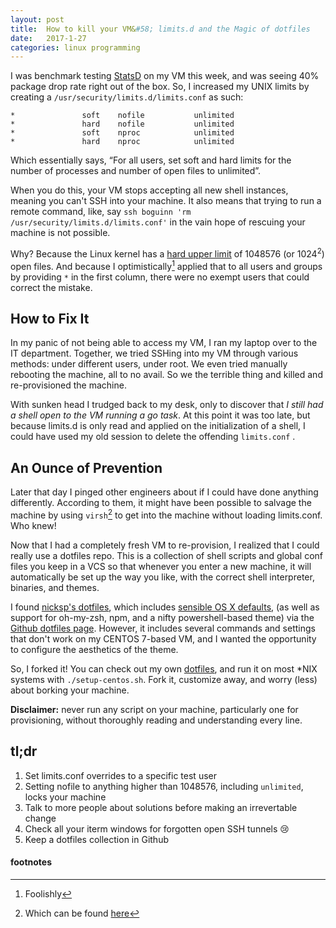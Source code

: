 ```yaml
---
layout: post
title:  How to kill your VM&#58; limits.d and the Magic of dotfiles
date:   2017-1-27
categories: linux programming
---
```


I was benchmark testing [StatsD](https://github.com/etsy/statsd) on my VM this week, and was seeing 40% package drop rate right out of the box. So, I increased my UNIX limits by creating a `/usr/security/limits.d/limits.conf` as such:

```
*               soft    nofile           unlimited
*               hard    nofile           unlimited
*               soft    nproc            unlimited
*               hard    nproc            unlimited
```
Which essentially says, “For all users, set soft and hard limits for the number of processes and number of open files to unlimited”.

When you do this, your VM stops accepting all new shell instances, meaning you can't SSH into your machine. It also means that trying to run a remote command, like, say `ssh boguinn 'rm /usr/security/limits.d/limits.conf'` in the vain hope of rescuing your machine is not possible.

Why? Because the Linux kernel has a [hard upper limit](http://four-eyes.net/2012/09/etcsecuritylimits-conf-nofile-absolute-maximum/) of 1048576 (or 1024<sup>2</sup>) open files. And because I optimistically[^opt] applied that to all users and groups by providing `*` in the first column, there were no exempt users that could correct the mistake.

## How to Fix It

In my panic of not being able to access my VM, I ran my laptop over to the IT department. Together, we tried SSHing into my VM through various methods: under different users, under root. We even tried manually rebooting the machine, all to no avail. So we the terrible thing and killed and re-provisioned the machine.

With sunken head I trudged back to my desk, only to discover that *I still had a shell open to the VM running a go task*. At this point it was too late, but because limits.d is only read and applied on the initialization of a shell, I could have used my old session to delete the  offending `limits.conf` .

## An Ounce of Prevention

Later that day I pinged other engineers about if I could have done anything differently. According to them, it might have been possible to salvage the machine by using `virsh`[^virsh] to get into the machine without loading limits.conf. Who knew!

Now that I had a completely fresh VM to re-provision, I realized that I could really use a dotfiles repo. This is a collection of shell scripts and global conf files you keep in a VCS so that whenever you enter a new machine, it will automatically be set up the way you like, with the correct shell interpreter, binaries, and themes.

I found [nicksp's dotfiles](https://github.com/nicksp/dotfiles), which includes [sensible OS X defaults](https://github.com/nicksp/dotfiles/blob/master/osx/set-defaults.sh), (as well as support for oh-my-zsh, npm, and a nifty powershell-based theme) via the [Github dotfiles page](http://github.dotfies.io). However, it includes several commands and settings that don't work on my CENTOS 7-based VM, and I wanted the opportunity to configure the aesthetics of the theme.

So, I forked it! You can check out my own [dotfiles](https://github.com/broguinn/dotfiles), and run it on most *NIX systems with `./setup-centos.sh`. Fork it, customize away, and worry (less) about borking your machine.

**Disclaimer:** never run any script on your machine, particularly one for provisioning, without thoroughly reading and understanding every line.

## tl;dr

1. Set limits.conf overrides to a specific test user
2. Setting nofile to anything higher than 1048576, including `unlimited`, locks your machine
3. Talk to more people about solutions before making an irrevertable change
4. Check all your iterm windows for forgotten open SSH tunnels :cry:
5. Keep a dotfiles collection in Github

#### footnotes

[^opt]: Foolishly
[^virsh]: Which can be found [here](https://www.centos.org/docs/5/html/5.2/Virtualization/chap-Virtualization-Managing_guests_with_virsh.html)

